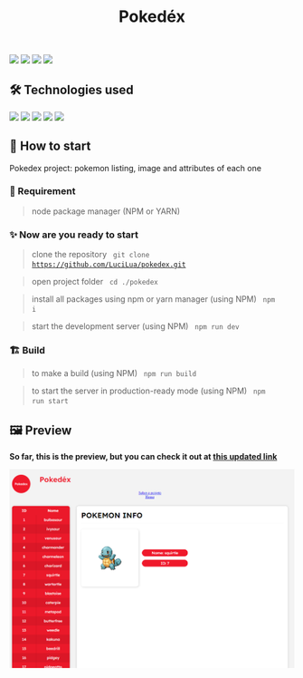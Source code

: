 <p align="center"><h1 align="center">Pokedéx</h1></p>

</br>

<img src="https://img.shields.io/apm/l/react?style=flat-square"> <img src="https://img.shields.io/github/stars/LuciLua/pokedex?style=flat-square">
<img src="https://img.shields.io/github/last-commit/LuciLua/pokedex?style=flat-square"> <img src="https://img.shields.io/github/commit-activity/w/LuciLua/pokedex?style=flat-square">


## 🛠 Technologies used

<img src="https://img.shields.io/badge/HTML5-E34F26?style=for-the-badge&logo=html5&logoColor=white"> <img src="https://img.shields.io/badge/JavaScript-F7DF1E?style=for-the-badge&logo=javascript&logoColor=black">  <img src="https://img.shields.io/badge/Sass-CC6699?style=for-the-badge&logo=sass&logoColor=white"> 
<img src="https://img.shields.io/badge/React-20232A?style=for-the-badge&logo=react&logoColor=61DAFB"> 
<img src="https://img.shields.io/badge/next.js-000000?style=for-the-badge&logo=nextdotjs&logoColor=white">


## 🚀 How to start

Pokedex project: pokemon listing, image and attributes of each one

### 📌 Requirement

> node package manager (NPM or YARN)

### ✨ Now are you ready to start 

> clone the repository
<code> git clone https://github.com/LuciLua/pokedex.git</code>

> open project folder
<code> cd ./pokedex</code>

> install all packages using npm or yarn manager (using NPM)
<code> npm i </code>

> start the development server (using NPM)
<code> npm run dev </code>

### 🏗 Build 

> to make a build (using NPM)
<code> npm run build </code>

> to start the server in production-ready mode (using NPM)
<code> npm run start </code>


## 🖼 Preview

**So far, this is the preview, but you can check it out at [this updated link](https://pokedex-of-luci.vercel.app/)**

<img src="./print.png"/>
